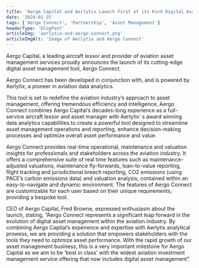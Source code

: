 ```yaml
---
title: 'Aergo Capital and Aerlytix Launch First of its Kind Digital Asset Management Online'
date: '2024-01-25'
tags: ['Aergo Connect', 'Partnership', 'Asset Management']
headerType: 'blogPost'
articleImg: 'aerlytix-and-aergo-connect.png'
articleImgAlt: 'Image of Aerlytix and Aergo Connect'
---
```


Aergo Capital, a leading aircraft lessor and provider of aviation asset management services proudly announces the launch of its cutting-edge digital asset management tool, Aergo Connect. 

Aergo Connect has been developed in conjunction with, and is powered by Aerlytix, a pioneer in aviation data analytics. 

This tool is set to redefine the aviation industry’s approach to asset management, offering tremendous efficiency and intelligence, Aergo Connect combines Aergo Capital’s decades-long experience as a full-service aircraft lessor and asset manager with Aerlytix’ s award winning data analytics capabilities to create a powerful tool designed to streamline asset management operations and reporting, enhance decision-making processes and optimize overall asset performance and value. 

Aergo Connect provides real-time operational, maintenance and valuation insights for professionals and stakeholders across the aviation industry. It offers a comprehensive suite of real time features such as maintenance-adjusted valuations, maintenance fly-forwards, loan-to-value reporting, flight tracking and jurisdictional breach reporting, CO2 emissions (using PACE’s carbon emissions data) and valuation analysis, contained within an easy-to-navigate and dynamic environment. The features of Aergo Connect are customizable for each user based on their unique requirements, providing a bespoke tool.  

CEO of Aergo Capital, Fred Browne, expressed enthusiasm about the launch, stating, “Aergo Connect represents a significant leap forward in the evolution of digital asset management within the aviation industry. By combining Aergo Capital’s experience and expertise with Aerlytix analytical prowess, we are providing a solution that empowers stakeholders with the tools they need to optimize asset performance. With the rapid growth of our asset management business, this is a very important milestone for Aergo Capital as we aim to be ‘best in class’ with the widest aviation investment management service offering that now includes digital asset management”.
